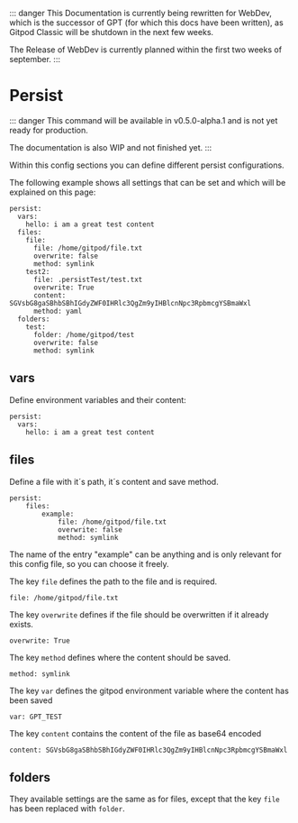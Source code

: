 ::: danger
This Documentation is currently being rewritten for WebDev, which is the successor of GPT (for which this docs have been written), as Gitpod Classic will be shutdown in the next few weeks.

The Release of WebDev is currently planned within the first two weeks of september.
:::

# Persist <Badge type="info" text="since v0.5.0" />

::: danger
This command will be available in v0.5.0-alpha.1 and is not yet ready for production.

The documentation is also WIP and not finished yet.
:::

Within this config sections you can define different persist configurations.

The following example shows all settings that can be set and which will be explained on this page:

```yaml:line-numbers {1}
persist:
  vars:
    hello: i am a great test content
  files:
    file:
      file: /home/gitpod/file.txt
      overwrite: false
      method: symlink
    test2:
      file: .persistTest/test.txt
      overwrite: True
      content: SGVsbG8gaSBhbSBhIGdyZWF0IHRlc3QgZm9yIHBlcnNpc3RpbmcgYSBmaWxl
      method: yaml
  folders:
    test:
      folder: /home/gitpod/test
      overwrite: false
      method: symlink
```

## vars <Badge type="info" text="since v0.5.0" />
Define environment variables and their content:

```yaml:line-numbers {1}
persist:
  vars:
    hello: i am a great test content
```

## files <Badge type="info" text="since v0.5.0" />
Define a file with it´s path, it´s content and save method.

```yaml:line-numbers {1}
persist:
    files:
        example:
            file: /home/gitpod/file.txt
            overwrite: false
            method: symlink
```

The name of the entry "example" can be anything and is only relevant for this config file, so you can choose it freely.


The key `file` defines the path to the file and is required.

```yaml:line-numbers {1}
file: /home/gitpod/file.txt
```

The key `overwrite` defines if the file should be overwritten if it already exists.

```yaml:line-numbers {1}
overwrite: True
```

The key `method` defines where the content should be saved.

```yaml:line-numbers {1}
method: symlink
```

The key `var` defines the gitpod environment variable where the content has been saved

```yaml:line-numbers {1}
var: GPT_TEST
```

The key `content` contains the content of the file as base64 encoded

```yaml:line-numbers {1}
content: SGVsbG8gaSBhbSBhIGdyZWF0IHRlc3QgZm9yIHBlcnNpc3RpbmcgYSBmaWxl
```

## folders <Badge type="info" text="since v0.5.0" />
They available settings are the same as for files, except that the key `file` has been replaced with `folder`.